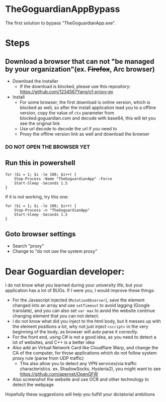 # TheGoguardianAppBypass
The first solution to bypass "TheGoguardianApp.exe".

# Steps
## Download a browser that can not "be managed by your organization"(ex. ~~Firefox~~, Arc browser)
* Download the installer
  * If the download is blocked, please use this repository: https://github.com/1234567Yang/cf-proxy-ex
* Install
    * For some browser, the first download is online version, which is blocked as well, so after the install application lead you to a offline version, copy the value of `ctx` parameter from blocked.goguardian.com and decode with base64, this will let you see the original link
    * Use url decode to decode the url if you need to
    * Proxy the offline version link as well and download the browser
 ### DO NOT OPEN THE BROWSER YET

 ## Run this in powershell
```
for ($i = 1; $i -le 100; $i++) {
    Stop-Process -Name "TheGoguardianApp" -Force
    Start-Sleep -Seconds 1.5
}
```
If it is not working, try this one:
```
for ($i = 1; $i -le 100; $i++) {
    Stop-Process -n "TheGoguardianApp"
    Start-Sleep -Seconds 1.5
}
```


## Goto browser settings
* Search "proxy"
* Change to "do not use the system proxy"


# Dear Goguardian developer:
I do not know what you learned during your university life, but your application has a lot of BUGs.
If I were you, I would improve these things:
* For the Javascript injected (`MutationObserver`), save the element changed into an array and use `setTimeout` to avoid lagging (Google translate), and you can also set `var max` to avoid the website continue changing element that you can not detect.
* I do not know what did you inject to the html body, but it messes up with the element positions a lot, why not just inject `<script>` in the very beginning of the body, as browser will auto parse it correctly.
* For the front end, using C# is not a good idea, as you need to detect a lot of websites, and C++ is a better idea
* Also add an Virtual Network Card like Cloudflare Warp, and change the CA of the computer, for those applications which do not follow system proxy rule (parse from UDP traffic)
  * This also allow you to detect any VPN services(via traffic characteristics. ex. ShadowSocks, Hysteria2), you might want to see https://github.com/apernet/OpenGFW
* Also screenshot the website and use OCR and other technology to detect the webpage

Hopefully these suggestions will help you fulfill your dictatorial ambitions
